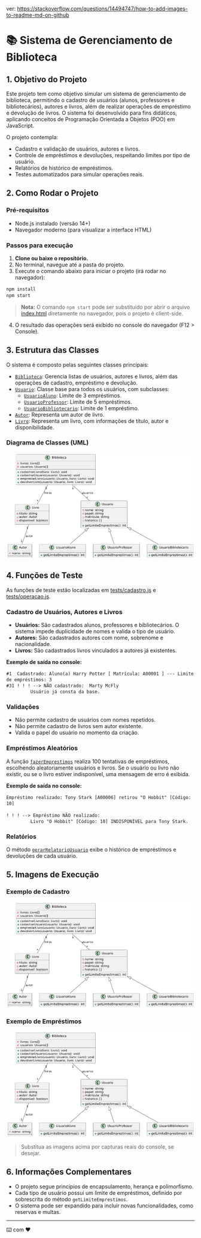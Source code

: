 ver: https://stackoverflow.com/questions/14494747/how-to-add-images-to-readme-md-on-github

# 📚 Sistema de Gerenciamento de Biblioteca

## 1. Objetivo do Projeto

Este projeto tem como objetivo simular um sistema de gerenciamento de biblioteca, permitindo o cadastro de usuários (alunos, professores e bibliotecários), autores e livros, além de realizar operações de empréstimo e devolução de livros. O sistema foi desenvolvido para fins didáticos, aplicando conceitos de Programação Orientada a Objetos (POO) em JavaScript.

O projeto contempla:
- Cadastro e validação de usuários, autores e livros.
- Controle de empréstimos e devoluções, respeitando limites por tipo de usuário.
- Relatórios de histórico de empréstimos.
- Testes automatizados para simular operações reais.

## 2. Como Rodar o Projeto

### Pré-requisitos

- Node.js instalado (versão 14+)
- Navegador moderno (para visualizar a interface HTML)

### Passos para execução

1. **Clone ou baixe o repositório.**
2. No terminal, navegue até a pasta do projeto.
3. Execute o comando abaixo para iniciar o projeto (irá rodar no navegador):

```sh
npm install
npm start
```
> **Nota:** O comando `npm start` pode ser substituído por abrir o arquivo [index.html](index.html) diretamente no navegador, pois o projeto é client-side.

4. O resultado das operações será exibido no console do navegador (F12 > Console).

## 3. Estrutura das Classes

O sistema é composto pelas seguintes classes principais:

- [`Biblioteca`](src/Biblioteca.js): Gerencia listas de usuários, autores e livros, além das operações de cadastro, empréstimo e devolução.
- [`Usuario`](src/Usuario.js): Classe base para todos os usuários, com subclasses:
  - [`UsuarioAluno`](src/UsuarioAluno.js): Limite de 3 empréstimos.
  - [`UsuarioProfessor`](src/UsuarioProfessor.js): Limite de 5 empréstimos.
  - [`UsuarioBibliotecario`](src/UsuarioBibliotecario.js): Limite de 1 empréstimo.
- [`Autor`](src/Autor.js): Representa um autor de livro.
- [`Livro`](src/Livro.js): Representa um livro, com informações de título, autor e disponibilidade.

### Diagrama de Classes (UML)

![UML do Projeto](UML_v1.png)

## 4. Funções de Teste

As funções de teste estão localizadas em [tests/cadastro.js](tests/cadastro.js) e [tests/operacao.js](tests/operacao.js).

### Cadastro de Usuários, Autores e Livros

- **Usuários:** São cadastrados alunos, professores e bibliotecários. O sistema impede duplicidade de nomes e valida o tipo de usuário.
- **Autores:** São cadastrados autores com nome, sobrenome e nacionalidade.
- **Livros:** São cadastrados livros vinculados a autores já existentes.

**Exemplo de saída no console:**
```
#1	Cadastrado: Aluno(a) Harry Potter [ Matrícula: A00001 ] --- Limite de empréstimos: 3
#31	! ! ! --> NÃO cadastrado:  Marty McFly
         Usuário já consta da base.
```

### Validações

- Não permite cadastro de usuários com nomes repetidos.
- Não permite cadastro de livros sem autor existente.
- Valida o papel do usuário no momento da criação.

### Empréstimos Aleatórios

A função [`fazerEmprestimos`](tests/operacao.js) realiza 100 tentativas de empréstimos, escolhendo aleatoriamente usuários e livros. Se o usuário ou livro não existir, ou se o livro estiver indisponível, uma mensagem de erro é exibida.

**Exemplo de saída no console:**
```
Empréstimo realizado: Tony Stark [A00006] retirou "O Hobbit" [Código: 10]

! ! ! --> Empréstimo NÃO realizado:
         Livro "O Hobbit" [Código: 10] INDISPONÍVEL para Tony Stark.
```

### Relatórios

O método [`gerarRelatorioUsuario`](src/Biblioteca.js) exibe o histórico de empréstimos e devoluções de cada usuário.

## 5. Imagens de Execução

### Exemplo de Cadastro

![Exemplo de Cadastro](UML_v1.png)

### Exemplo de Empréstimos

![Exemplo de Empréstimos](UML_v1.png)

> Substitua as imagens acima por capturas reais do console, se desejar.

## 6. Informações Complementares

- O projeto segue princípios de encapsulamento, herança e polimorfismo.
- Cada tipo de usuário possui um limite de empréstimos, definido por sobrescrita do método `getLimiteEmprestimos`.
- O sistema pode ser expandido para incluir novas funcionalidades, como reservas e multas.

---

⌨️ com ❤️